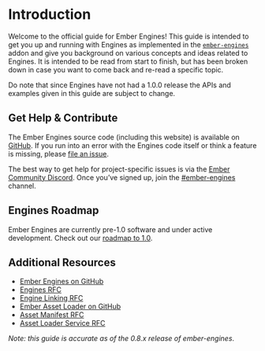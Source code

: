 # Introduction

Welcome to the official guide for Ember Engines! This guide is intended to get you up and running with Engines as implemented in the [`ember-engines`](https://www.npmjs.com/package/ember-engines) addon and give you background on various concepts and ideas related to Engines. It is intended to be read from start to finish, but has been broken down in case you want to come back and re-read a specific topic.

Do note that since Engines have not had a 1.0.0 release the APIs and examples given in this guide are subject to change.


## Get Help &amp; Contribute

The Ember Engines source code (including this website) is available on [GitHub](http://github.com/ember-engines). If you run into an error with the Engines code itself or think a feature is missing, please [file an issue](https://github.com/ember-engines/ember-engines/issues).

The best way to get help for project-specific issues is via the [Ember Community Discord](https://discordapp.com/invite/zT3asNS). Once you’ve signed up, join the [#ember-engines](https://discordapp.com/channels/480462759797063690/487221820638887947) channel.


## Engines Roadmap

Ember Engines are currently pre-1.0 software and under active development. Check out our [roadmap to 1.0](https://discuss.emberjs.com/t/engines-1-0-roadmap/14914).


## Additional Resources

- [Ember Engines on GitHub](https://github.com/ember-engines/ember-engines)
- [Engines RFC](https://github.com/emberjs/rfcs/pull/10)
- [Engine Linking RFC](https://github.com/emberjs/rfcs/pull/122)
- [Ember Asset Loader on GitHub](https://github.com/ember-engines/ember-asset-loader)
- [Asset Manifest RFC](https://github.com/emberjs/rfcs/pull/153)
- [Asset Loader Service RFC](https://github.com/emberjs/rfcs/pull/158)

_Note: this guide is accurate as of the 0.8.x release of ember-engines_.
